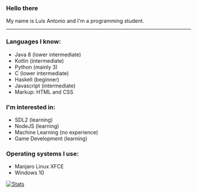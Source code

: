 ### Hello there

My name is Luis Antonio and I'm a programming student.

***

### Languages I know:

- Java 8 (lower intermediate)
- Kotlin (intermediate)
- Python (mainly 3)
- C (lower intermediate)
- Haskell (beginner)
- Javascript (intermediate)
- Markup: HTML and CSS

### I'm interested in:

- SDL2 (learning)
- NodeJS (learning)
- Machine Learning (no experience)
- Game Development (learning)

### Operating systems I use:

- Manjaro Linux XFCE
- Windows 10

[![Stats](https://github-readme-stats.vercel.app/api?username=luis-dot-lopes&theme=dark)](https://github.com/anuraghazra/github-readme-stats)

